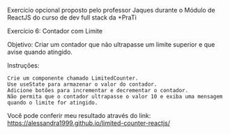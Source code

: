 Exercício opcional proposto pelo professor Jaques durante o Módulo de ReactJS do curso de dev full stack da +PraTi

Exercício 6: Contador com Limite

Objetivo: Criar um contador que não ultrapasse um limite superior e que avise quando atingido.

Instruções:

    Crie um componente chamado LimitedCounter.
    Use useState para armazenar o valor do contador.
    Adicione botões para incrementar e decrementar o contador.
    Não permita que o contador ultrapasse o valor 10 e exiba uma mensagem quando o limite for atingido.
    
  Você pode conferir meu resultado através do link: https://alessandra1999.github.io/limited-counter-reactjs/
